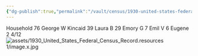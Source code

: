 ```yaml
---
{"dg-publish":true,"permalink":"/vault/census/1930-united-states-federal-census-record/","tags":["George-Kincaid","Laura-Skaggs","Emory-Garfield-Kincaid"]}
---
```


Household 76
George W Kincaid 39
Laura B 29
Emory G 7
Emil V 6
Eugene 2 4/12
![assets/1930_United_States_Federal_Census_Record.resources 1/image.x.jpg](/img/user/assets/1930_United_States_Federal_Census_Record.resources%201/image.x.jpg)
